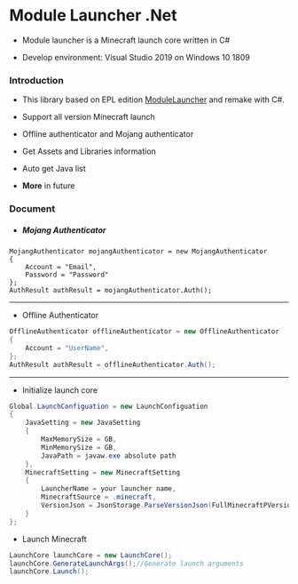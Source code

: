 # Module Launcher .Net

+ Module launcher is a Minecraft launch core written in C#

+ Develop environment: Visual Studio 2019 on Windows 10 1809

### Introduction

+ This library based on EPL edition [ModuleLauncher](https://www.mcbbs.net/thread-815868-1-1.html) and remake with C#.

+ Support all version Minecraft launch
+ Offline authenticator and Mojang authenticator
+ Get Assets and Libraries information
+ Auto get Java list
+ **More** in future

### Document

+ ##### Mojang Authenticator

```
MojangAuthenticator mojangAuthenticator = new MojangAuthenticator
{
	Account = "Email",
	Password = "Password"
};
AuthResult authResult = mojangAuthenticator.Auth();
```

---

+ Offline Authenticator

```c#
OfflineAuthenticator offlineAuthenticator = new OfflineAuthenticator
{
	Account = "UserName",
};
AuthResult authResult = offlineAuthenticator.Auth();
```

---

+ Initialize launch core

```c#
Global.LaunchConfiguation = new LaunchConfiguation
{
	JavaSetting = new JavaSetting
    {
     	MaxMemorySize = GB,
        MinMemorySize = GB,
        JavaPath = javaw.exe absolute path
    },
    MinecraftSetting = new MinecraftSetting
    {
    	LauncherName = your launcher name,
        MinecraftSource = .minecraft,
        VersionJson = JsonStorage.ParseVersionJson(FullMinecraftPVersionPath)
    }
};
```

+ Launch Minecraft

```C#
LaunchCore launchCore = new LaunchCore();
launchCore.GenerateLaunchArgs();//Generate launch arguments
launchCore.Launch();
```

